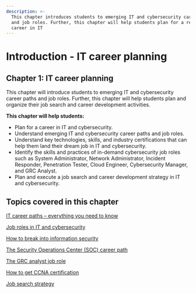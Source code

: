 ```yaml
---
description: >-
  This chapter introduces students to emerging IT and cybersecurity career paths
  and job roles. Further, this chapter will help students plan for a rewarding
  career in IT
---
```


# Introduction - IT career planning

## Chapter 1: IT career planning

This chapter will introduce students to emerging IT and cybersecurity career paths and job roles. Further, this chapter will help students plan and organize their job search and career development activities.

**This chapter will help students:**

* Plan for a career in IT and cybersecurity.
* Understand emerging IT and cybersecurity career paths and job roles.
* Understand key technologies, skills, and industry certifications that can help them land their dream job in IT and cybersecurity.
* Identify the skills and practices of in-demand cybersecurity job roles such as System Administrator, Network Administrator, Incident Responder, Penetration Tester, Cloud Engineer, Cybersecurity Manager, and GRC Analyst.
* Plan and execute a job search and career development strategy in IT and cybersecurity.

## Topics covered in this chapter

[IT career paths – everything you need to know](it-career-paths-everything-you-need-to-know/)

[Job roles in IT and cybersecurity](job-roles-in-it-and-cybersecurity/)

[How to break into information security](how-to-break-into-information-security/)

[The Security Operations Center (SOC) career path](the-security-operations-center-soc-career-path.md)

[The GRC analyst job role](the-grc-analyst-job-role.md)

[How to get CCNA certification](how-to-get-ccna-certification.md)

[Job search strategy](job-search-strategy.md)

